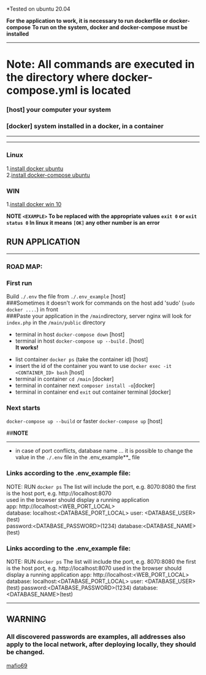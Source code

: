 *Tested on ubuntu 20.04

**For the application to work, it is necessary to run dockerfile or docker-compose**
**To run on the system, docker and docker-compose must be installed**

---
# Note: All commands are executed in the directory where docker-compose.yml is located
### [host] your computer your system
### [docker] system installed in a docker, in a container
___
___
### Linux

1.[install docker ubuntu](https://docs.docker.com/engine/install/ubuntu/)  
2.[install docker-compose ubuntu](https://docs.docker.com/compose/install)

### WIN

1.[install docker win 10](https://docs.docker.com/docker-for-windows/install/)

**NOTE `<EXAMPLE>` To be replaced with the appropriate values**
**`exit 0` or `exit status 0` In linux it means `[OK]` any other number is an error**

## RUN APPLICATION

---
### ROAD MAP:

### First run  

Build `./.env` the file from `./.env_example`  [host]  
###Sometimes it doesn't work for commands on the host add 'sudo'  (`sudo docker ....`) in front  
###Paste your application in the `/main`directory, server nginx will look for `index.php` in the `/main/public` directory  
* terminal in host `docker-compose down` [host]  
* terminal in host `docker-compose up --build` . [host]     
 **It works!**  
- list container `docker ps`  (take the container id) [host]  
- insert the id of the container you want to use `docker exec -it <CONTAINER_ID> bash` [host]  
- terminal in container  `cd /main` [docker]  
- terminal in container next `composer install -o`[docker]  
- terminal in container end   `exit` out container terminal [docker]  

### Next starts

`docker-compose up --build` or faster `docker-compose up` [host]

##**NOTE**

---

- in case of port conflicts, database name ... it is possible to change the value in the `./.env`  file in the
  .env_example**_ file

### Links according to the .env_example file:
NOTE: RUN `docker ps` The list will include the port, e.g. 8070:8080 the first is the host port, e.g. http://localhost:8070   
used in the browser should display a running application  
app: http://localhost:<WEB_PORT_LOCAL>  
database: localhost:<DATABASE_PORT_LOCAL> user: <DATABASE_USER>(test)   
password:<DATABASE_PASSWORD>(1234) database:<DATABASE_NAME>(test)


### Links according to the .env_example file:

NOTE: RUN `docker ps` The list will include the port, e.g. 8070:8080 the first is the host port, e.g. http://localhost:8070
used in the browser should display a running application
app: http://localhost:<WEB_PORT_LOCAL>
database: localhost:<DATABASE_PORT_LOCAL> user: <DATABASE_USER>(test)
password:<DATABASE_PASSWORD>(1234) database:<DATABASE_NAME>(test)
___
## WARNING

### All discovered passwords are examples, all addresses also apply to the local network, after deploying locally, they should be changed.

[mafio69](mailto:mf1969@gmail.com?subject=[GitHub]%20Docker%20Repo)
